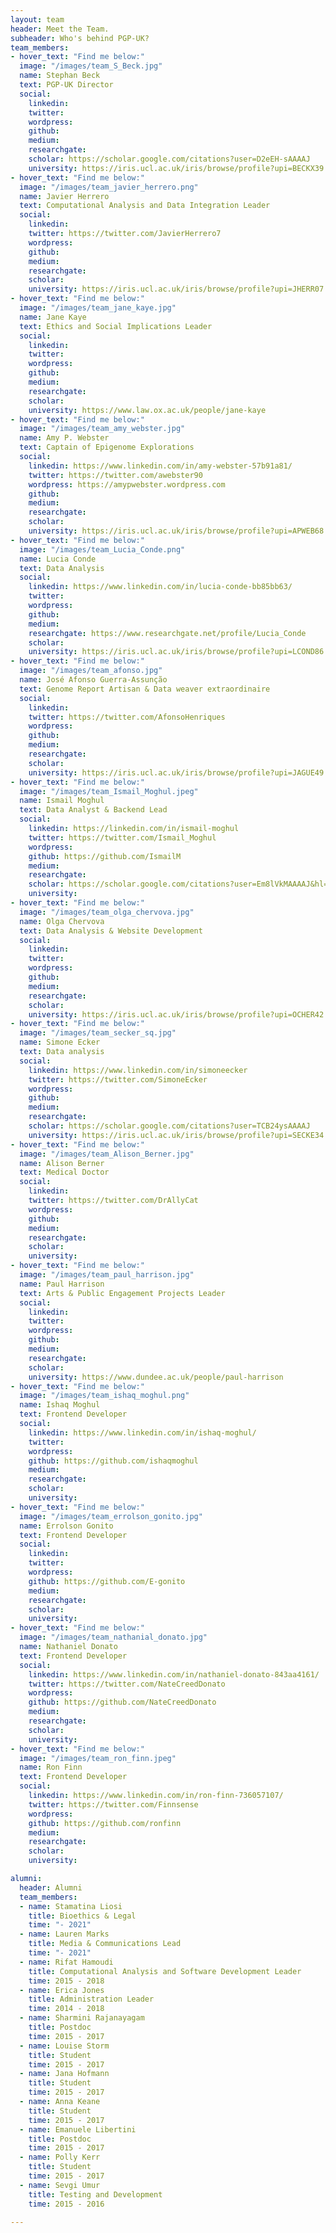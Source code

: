 ```yaml
---
layout: team
header: Meet the Team.
subheader: Who's behind PGP-UK?
team_members:
- hover_text: "Find me below:"
  image: "/images/team_S_Beck.jpg"
  name: Stephan Beck
  text: PGP-UK Director
  social:
    linkedin:
    twitter:
    wordpress:
    github:
    medium:
    researchgate:
    scholar: https://scholar.google.com/citations?user=D2eEH-sAAAAJ
    university: https://iris.ucl.ac.uk/iris/browse/profile?upi=BECKX39
- hover_text: "Find me below:"
  image: "/images/team_javier_herrero.png"
  name: Javier Herrero
  text: Computational Analysis and Data Integration Leader
  social:
    linkedin:
    twitter: https://twitter.com/JavierHerrero7
    wordpress:
    github:
    medium:
    researchgate:
    scholar:
    university: https://iris.ucl.ac.uk/iris/browse/profile?upi=JHERR07
- hover_text: "Find me below:"
  image: "/images/team_jane_kaye.jpg"
  name: Jane Kaye
  text: Ethics and Social Implications Leader
  social:
    linkedin:
    twitter:
    wordpress:
    github:
    medium:
    researchgate:
    scholar:
    university: https://www.law.ox.ac.uk/people/jane-kaye
- hover_text: "Find me below:"
  image: "/images/team_amy_webster.jpg"
  name: Amy P. Webster
  text: Captain of Epigenome Explorations
  social:
    linkedin: https://www.linkedin.com/in/amy-webster-57b91a81/
    twitter: https://twitter.com/awebster90
    wordpress: https://amypwebster.wordpress.com
    github:
    medium:
    researchgate:
    scholar:
    university: https://iris.ucl.ac.uk/iris/browse/profile?upi=APWEB68
- hover_text: "Find me below:"
  image: "/images/team_Lucia_Conde.png"
  name: Lucia Conde
  text: Data Analysis
  social:
    linkedin: https://www.linkedin.com/in/lucia-conde-bb85bb63/
    twitter:
    wordpress:
    github:
    medium:
    researchgate: https://www.researchgate.net/profile/Lucia_Conde
    scholar:
    university: https://iris.ucl.ac.uk/iris/browse/profile?upi=LCOND86
- hover_text: "Find me below:"
  image: "/images/team_afonso.jpg"
  name: José Afonso Guerra-Assunção
  text: Genome Report Artisan & Data weaver extraordinaire
  social:
    linkedin:
    twitter: https://twitter.com/AfonsoHenriques
    wordpress:
    github:
    medium:
    researchgate:
    scholar:
    university: https://iris.ucl.ac.uk/iris/browse/profile?upi=JAGUE49
- hover_text: "Find me below:"
  image: "/images/team_Ismail_Moghul.jpeg"
  name: Ismail Moghul
  text: Data Analyst & Backend Lead
  social:
    linkedin: https://linkedin.com/in/ismail-moghul
    twitter: https://twitter.com/Ismail_Moghul
    wordpress:
    github: https://github.com/IsmailM
    medium:
    researchgate:
    scholar: https://scholar.google.com/citations?user=Em8lVkMAAAAJ&hl=en
    university:
- hover_text: "Find me below:"
  image: "/images/team_olga_chervova.jpg"
  name: Olga Chervova
  text: Data Analysis & Website Development
  social:
    linkedin:
    twitter:
    wordpress:
    github:
    medium:
    researchgate:
    scholar:
    university: https://iris.ucl.ac.uk/iris/browse/profile?upi=OCHER42
- hover_text: "Find me below:"
  image: "/images/team_secker_sq.jpg"
  name: Simone Ecker
  text: Data analysis
  social:
    linkedin: https://www.linkedin.com/in/simoneecker
    twitter: https://twitter.com/SimoneEcker
    wordpress:
    github:
    medium:
    researchgate:
    scholar: https://scholar.google.com/citations?user=TCB24ysAAAAJ
    university: https://iris.ucl.ac.uk/iris/browse/profile?upi=SECKE34
- hover_text: "Find me below:"
  image: "/images/team_Alison_Berner.jpg"
  name: Alison Berner
  text: Medical Doctor
  social:
    linkedin:
    twitter: https://twitter.com/DrAllyCat
    wordpress:
    github:
    medium:
    researchgate:
    scholar:
    university:
- hover_text: "Find me below:"
  image: "/images/team_paul_harrison.jpg"
  name: Paul Harrison
  text: Arts & Public Engagement Projects Leader
  social:
    linkedin:
    twitter:
    wordpress:
    github:
    medium:
    researchgate:
    scholar:
    university: https://www.dundee.ac.uk/people/paul-harrison
- hover_text: "Find me below:"
  image: "/images/team_ishaq_moghul.png"
  name: Ishaq Moghul
  text: Frontend Developer
  social:
    linkedin: https://www.linkedin.com/in/ishaq-moghul/
    twitter:
    wordpress:
    github: https://github.com/ishaqmoghul
    medium:
    researchgate:
    scholar:
    university:
- hover_text: "Find me below:"
  image: "/images/team_errolson_gonito.jpg"
  name: Errolson Gonito
  text: Frontend Developer
  social:
    linkedin:
    twitter:
    wordpress:
    github: https://github.com/E-gonito
    medium:
    researchgate:
    scholar:
    university:
- hover_text: "Find me below:"
  image: "/images/team_nathanial_donato.jpg"
  name: Nathaniel Donato
  text: Frontend Developer
  social:
    linkedin: https://www.linkedin.com/in/nathaniel-donato-843aa4161/
    twitter: https://twitter.com/NateCreedDonato
    wordpress:
    github: https://github.com/NateCreedDonato
    medium:
    researchgate:
    scholar:
    university:
- hover_text: "Find me below:"
  image: "/images/team_ron_finn.jpeg"
  name: Ron Finn
  text: Frontend Developer
  social:
    linkedin: https://www.linkedin.com/in/ron-finn-736057107/
    twitter: https://twitter.com/Finnsense
    wordpress:
    github: https://github.com/ronfinn
    medium:
    researchgate:
    scholar:
    university:

alumni:
  header: Alumni
  team_members:
  - name: Stamatina Liosi
    title: Bioethics & Legal
    time: "- 2021"
  - name: Lauren Marks
    title: Media & Communications Lead
    time: "- 2021"
  - name: Rifat Hamoudi
    title: Computational Analysis and Software Development Leader
    time: 2015 - 2018
  - name: Erica Jones
    title: Administration Leader
    time: 2014 - 2018
  - name: Sharmini Rajanayagam
    title: Postdoc
    time: 2015 - 2017
  - name: Louise Storm
    title: Student
    time: 2015 - 2017
  - name: Jana Hofmann
    title: Student
    time: 2015 - 2017
  - name: Anna Keane
    title: Student
    time: 2015 - 2017
  - name: Emanuele Libertini
    title: Postdoc
    time: 2015 - 2017
  - name: Polly Kerr
    title: Student
    time: 2015 - 2017
  - name: Sevgi Umur
    title: Testing and Development
    time: 2015 - 2016

---
```

